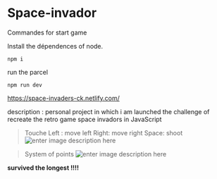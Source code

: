 # Space-invador

Commandes for start game 

Install the dépendences of node.

    npm i 

run the parcel 

    npm run dev


https://space-invaders-ck.netlify.com/

description : personal project in which i am launched the challenge of recreate the retro game space invadors in JavaScript

> Touche 
> Left : move left 
> Right: move right
> Space: shoot
![enter image description here](https://lh3.googleusercontent.com/MAAzWCzHxufnAtMFsTXoBBC1VM7Yg9z_WgmR_LQJpewQcDGLVfLQF91TIGLLuA7J1HZ__WEcOLCF "space - invaders")

> System of points
> ![enter image description here](https://lh3.googleusercontent.com/Dq7nhAmhGis5AMQL9OoH0ev85Gfl0wRYAh0HMXUzApuh6bBrbj8MIKYSfp5GrMh4kMvKA8CN0hnB "poin aliens")



**survived the longest !!!!**
